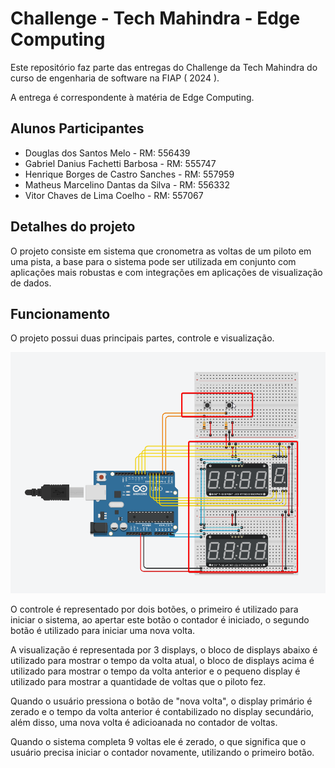 # Challenge - Tech Mahindra - Edge Computing

Este repositório faz parte das entregas do Challenge da Tech Mahindra do curso de engenharia de software na FIAP ( 2024 ).

A entrega é correspondente à matéria de Edge Computing.

## Alunos Participantes

- Douglas dos Santos Melo - RM: 556439
- Gabriel Danius Fachetti Barbosa - RM: 555747
- Henrique Borges de Castro Sanches - RM: 557959
- Matheus Marcelino Dantas da Silva - RM: 556332
- Vitor Chaves de Lima Coelho - RM: 557067

## Detalhes do projeto

O projeto consiste em sistema que cronometra as voltas de um piloto em uma pista, a base para o sistema pode ser utilizada em conjunto com aplicações mais robustas e com integrações em aplicações de visualização de dados.

## Funcionamento

O projeto possui duas principais partes, controle e visualização.

![alt text](./docs/images/image.png)

O controle é representado por dois botões, o primeiro é utilizado para iniciar o sistema, ao apertar este botão o contador é iniciado, o segundo botão é utilizado para iniciar uma nova volta.

A visualização é representada por 3 displays, o bloco de displays abaixo é utilizado para mostrar o tempo da volta atual, o bloco de displays acima é utilizado para mostrar o tempo da volta anterior e o pequeno display é utilizado para mostrar a quantidade de voltas que o piloto fez.

Quando o usuário pressiona o botão de "nova volta", o display primário é zerado e o tempo da volta anterior é contabilizado no display secundário, além disso, uma nova volta é adicioanada no contador de voltas.

Quando o sistema completa 9 voltas ele é zerado, o que significa que o usuário precisa iniciar o contador novamente, utilizando o primeiro botão.